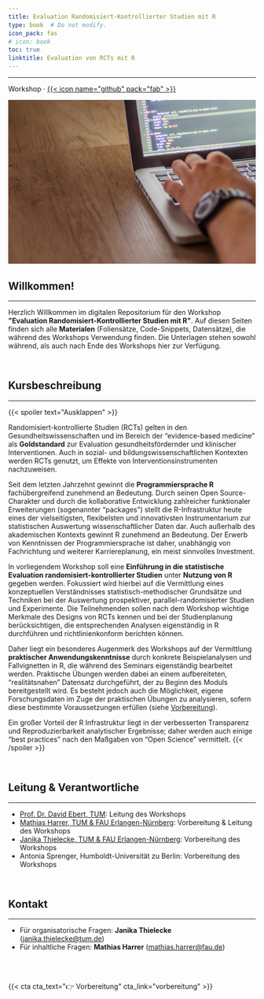 ```yaml
---
title: Evaluation Randomisiert-Kontrollierter Studien mit R
type: book  # Do not modify.
icon_pack: fas
# icon: book
toc: true
linktitle: Evaluation von RCTs mit R
---
```


---

Workshop · [{{< icon name="github" pack="fab" >}}](https://github.com/MathiasHarrer/RCT-Analysis-With-R)

![](bg-praxis.jpg)

## Willkommen!

---

Herzlich Willkommen im digitalen Repositorium für den Workshop **"Evaluation Randomisiert-Kontrollierter Studien mit R"**. Auf diesen Seiten finden sich alle **Materialen** (Foliensätze, Code-Snippets, Datensätze), die während des Workshops Verwendung finden. Die Unterlagen stehen sowohl während, als auch nach Ende des Workshops hier zur Verfügung.

<br>

## Kursbeschreibung

---



{{< spoiler text="Ausklappen" >}}

Randomisiert-kontrollierte Studien (RCTs) gelten in den Gesundheitswissenschaften und im Bereich der “evidence-based medicine” als **Goldstandard** zur Evaluation gesundheitsfördernder und klinischer Interventionen. Auch in sozial- und bildungswissenschaftlichen Kontexten werden RCTs genutzt, um Effekte von Interventionsinstrumenten nachzuweisen.

Seit dem letzten Jahrzehnt gewinnt die **Programmiersprache R** fachübergreifend zunehmend an Bedeutung. Durch seinen Open Source-Charakter und durch die kollaborative Entwicklung zahlreicher funktionaler Erweiterungen (sogenannter “packages”) stellt die R-Infrastruktur heute eines der vielseitigsten, flexibelsten und innovativsten Instrumentarium zur statistischen Auswertung wissenschaftlicher Daten dar. Auch außerhalb des akademischen Kontexts gewinnt R zunehmend an Bedeutung. Der Erwerb von Kenntnissen der Programmiersprache ist daher, unabhängig von Fachrichtung und weiterer Karriereplanung, ein meist sinnvolles Investment.

In vorliegendem Workshop soll eine **Einführung in die statistische Evaluation randomisiert-kontrollierter Studien** unter **Nutzung von R** gegeben werden. Fokussiert wird hierbei auf die Vermittlung eines konzeptuellen Verständnisses statistisch-methodischer Grundsätze und Techniken bei der Auswertung prospektiver, parallel-randomisierter Studien und Experimente. Die Teilnehmenden sollen nach dem Workshop wichtige Merkmale des Designs von RCTs kennen und bei der Studienplanung berücksichtigen, die entsprechenden Analysen eigenständig in R durchführen und richtlinienkonform berichten können.

Daher liegt ein besonderes Augenmerk des Workshops auf der Vermittlung **praktischer Anwendungskenntnisse** durch konkrete Beispielanalysen und Fallvignetten in R, die während des Seminars eigenständig bearbeitet werden. Praktische Übungen werden dabei an einem aufbereiteten, “realitätsnahen” Datensatz durchgeführt, der zu Beginn des Moduls bereitgestellt wird. Es besteht jedoch auch die Möglichkeit, eigene Forschungsdaten im Zuge der praktischen Übungen zu analysieren, sofern diese bestimmte Voraussetzungen erfüllen (siehe [Vorbereitung](/workshop/rct-evaluation-in-r/vorbereitung/)).

Ein großer Vorteil der R Infrastruktur liegt in der verbesserten Transparenz und Reproduzierbarkeit analytischer Ergebnisse; daher werden auch einige “best practices” nach den Maßgaben von “Open Science” vermittelt.
{{< /spoiler >}}

<br>

## Leitung & Verantwortliche

---

* [Prof. Dr. David Ebert, TUM](/ebert): Leitung des Workshops
* [Mathias Harrer, TUM & FAU Erlangen-Nürnberg](/harrer): Vorbereitung & Leitung des Workshops
* [Janika Thielecke, TUM & FAU Erlangen-Nürnberg](/thielecke): Vorbereitung des Workshops
* Antonia Sprenger, Humboldt-Universität zu Berlin: Vorbereitung des Workshops


<br>

## Kontakt

---

* Für organisatorische Fragen: **Janika Thielecke** (janika.thielecke@tum.de)
* Für inhaltliche Fragen: **Mathias Harrer** (mathias.harrer@fau.de)


<br></br>

{{< cta cta_text="👉 Vorbereitung" cta_link="vorbereitung" >}}



<style>
h1 {color: #2a7792;}
</style>
